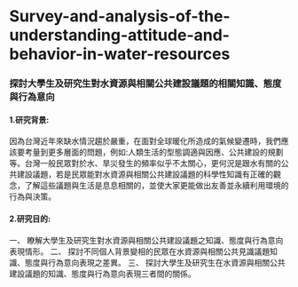 # Survey-and-analysis-of-the-understanding-attitude-and-behavior-in-water-resources
### 探討大學生及研究生對水資源與相關公共建設議題的相關知識、態度與行為意向
#### 1.研究背景:

因為台灣近年來缺水情況趨於嚴重，在面對全球暖化所造成的氣候變遷時，我們應該要考量到更多層面的問題，例如:人類生活的型態調適與因應、公共建設的規劃等。台灣一般民眾對於水、旱災發生的頻率似乎不太關心，更何況是跟水有關的公共建設議題，若是民眾能對水資源與相關公共建設議題的科學性知識有正確的觀念，了解這些議題與生活是息息相關的，並使大家更能做出友善並永續利用環境的行為與決策。

#### 2.研究目的:
一、 瞭解大學生及研究生對水資源與相關公共建設議題之知識、態度與行為意向表現情形。
二、 探討不同個人背景變相的民眾在水資源與相關公共見識議題知識、態度與行為意向表現之差異。
三、 探討大學生及研究生在水資源與相關公共建設議題的知識、態度與行為意向表現三者間的關係。

